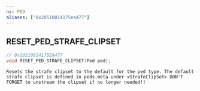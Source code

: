 ```yaml
---
ns: PED
aliases: ["0x20510814175ea477"]
---
```

## RESET_PED_STRAFE_CLIPSET

```c
// 0x20510814175EA477
void RESET_PED_STRAFE_CLIPSET(Ped ped);
```

```
Resets the strafe clipset to the default for the ped type. The default strafe clipset is defined in peds.meta under <StrafeClipSet> DON'T FORGET to unstream the clipset if no longer needed!!
```
